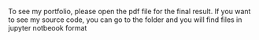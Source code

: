 To see my portfolio, please open the pdf file for the final result.
If you want to see my source code, you can go to the folder and you will find files in jupyter notbeook format 
